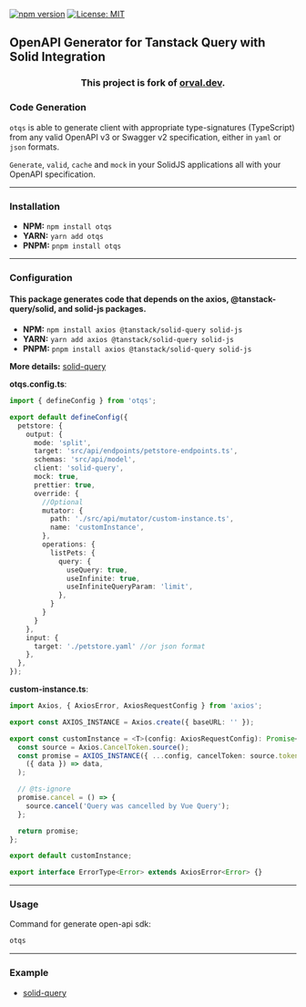 [![npm version](https://badge.fury.io/js/otqs.svg)](https://badge.fury.io/js/otqs)
[![License: MIT](https://img.shields.io/badge/License-MIT-yellow.svg)](https://opensource.org/licenses/MIT)

## OpenAPI Generator for Tanstack Query with Solid Integration

<h3 align="center">
  This project is fork of <a href="https://orval.dev" target="_blank">orval.dev</a>.
</h3>

### Code Generation

`otqs` is able to generate client with appropriate type-signatures (TypeScript) from any valid OpenAPI v3 or Swagger v2 specification, either in `yaml` or `json` formats.

`Generate`, `valid`, `cache` and `mock` in your SolidJS applications all with your OpenAPI specification.

---

### Installation

- **NPM:** ```npm install otqs```
- **YARN:** ```yarn add otqs```
- **PNPM:** ```pnpm install otqs```
---
### Configuration

#### **This package generates code that depends on the axios, @tanstack-query/solid, and solid-js packages.**
- **NPM:** ```npm install axios @tanstack/solid-query solid-js```
- **YARN:** ```yarn add axios @tanstack/solid-query solid-js```
- **PNPM:** ```pnpm install axios @tanstack/solid-query solid-js```


**More details:** [solid-query](https://github.com/AndrejNemec/openapi-tanstack-query-solid/tree/master/samples/solid-query/basic-app)

**otqs.config.ts**:
```ts
import { defineConfig } from 'otqs';

export default defineConfig({
  petstore: {
    output: {
      mode: 'split',
      target: 'src/api/endpoints/petstore-endpoints.ts',
      schemas: 'src/api/model',
      client: 'solid-query',
      mock: true,
      prettier: true,
      override: {
        //Optional
        mutator: {
          path: './src/api/mutator/custom-instance.ts',
          name: 'customInstance',
        },
        operations: {
          listPets: {
            query: {
              useQuery: true,
              useInfinite: true,
              useInfiniteQueryParam: 'limit',
            },
          }
        }
      }
    },
    input: {
      target: './petstore.yaml' //or json format
    },
  },
});

```
**custom-instance.ts**:
```ts
import Axios, { AxiosError, AxiosRequestConfig } from 'axios';

export const AXIOS_INSTANCE = Axios.create({ baseURL: '' });

export const customInstance = <T>(config: AxiosRequestConfig): Promise<T> => {
  const source = Axios.CancelToken.source();
  const promise = AXIOS_INSTANCE({ ...config, cancelToken: source.token }).then(
    ({ data }) => data,
  );

  // @ts-ignore
  promise.cancel = () => {
    source.cancel('Query was cancelled by Vue Query');
  };

  return promise;
};

export default customInstance;

export interface ErrorType<Error> extends AxiosError<Error> {}
```
---

### Usage

Command for generate open-api sdk:
```bash
otqs
```
---
### Example

- [solid-query](https://github.com/AndrejNemec/openapi-tanstack-query-solid/tree/master/samples/solid-query/basic-app)